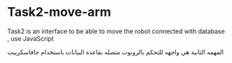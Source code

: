 # Task2-move-arm
Task2 is an interface to be able to move the robot connected with database , use JavaScript 

المهمه الثانية هي واجهه للتحكم بالروبوت متصله بقاعدة البيانات 
باستخدام جافاسكريبت 
